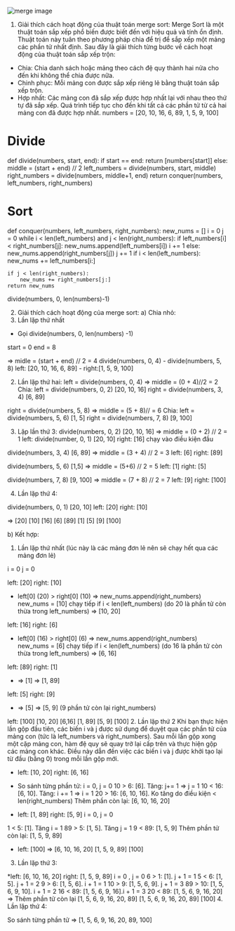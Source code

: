 ![merge image](../images/merge.png "insertion")

1. Giải thích cách hoạt động của thuật toán merge sort:
Merge Sort là một thuật toán sắp xếp phổ biến được biết đến với hiệu quả và tính ổn định. 
Thuật toán này tuân theo phương pháp chia để trị để sắp xếp một mảng các phần tử nhất định.
Sau đây là giải thích từng bước về cách hoạt động của thuật toán sắp xếp trộn:

- Chia: Chia danh sách hoặc mảng theo cách đệ quy thành hai nửa cho đến khi không thể chia được nữa.
- Chinh phục: Mỗi mảng con được sắp xếp riêng lẻ bằng thuật toán sắp xếp trộn.
- Hợp nhất: Các mảng con đã sắp xếp được hợp nhất lại với nhau theo thứ tự đã sắp xếp. Quá trình tiếp tục 
cho đến khi tất cả các phần tử từ cả hai mảng con đã được hợp nhất.
numbers = [20, 10, 16, 6, 89, 1, 5, 9, 100]

# Divide
def divide(numbers, start, end):
    if start == end:
        return [numbers[start]]
    else:
        middle = (start + end) // 2
        left_numbers = divide(numbers, start, middle) 
        right_numbers = divide(numbers, middle+1, end)
        return conquer(numbers, left_numbers, right_numbers)
    
# Sort
def conquer(numbers, left_numbers, right_numbers):
    new_nums = []
    i = 0
    j = 0
    while i < len(left_numbers) and j < len(right_numbers):
        if left_numbers[i] < right_numbers[j]:
            new_nums.append(left_numbers[i])
            i += 1
        else:
            new_nums.append(right_numbers[j])
            j += 1
    if i < len(left_numbers):
        new_nums += left_numbers[i:]
        
    if j < len(right_numbers):
        new_nums += right_numbers[j:]
    return new_nums

divide(numbers, 0, len(numbers)-1)

2.  Giải thích cách hoạt động của merge sort:
a) Chia nhỏ: 
1. Lần lặp thứ nhất
- Gọi divide(numbers, 0, len(numbers) -1)

start = 0
end = 8

=> midle = (start + end) // 2 = 4
divide(numbers, 0, 4) - divide(numbers, 5, 8)
left: [20, 10, 16, 6, 89] - right:[1, 5, 9, 100]

2. Lần lặp thứ hai:
left = divide(numbers, 0, 4) => middle = (0 + 4)//2 = 2
Chia: left = divide(numbers, 0, 2) [20, 10, 16]
      right = divide(numbers, 3, 4) [6, 89]

right = divide(numbers, 5, 8) => middle = (5 + 8)// = 6
Chia: left = divide(numbers, 5, 6) [1, 5]
      right = divide(numbers, 7, 8) [9, 100]

3. Lặp lần thứ 3: 
divide(numbers, 0, 2) [20, 10, 16]
=> middle = (0 + 2) // 2 = 1
left: divide(number, 0, 1) [20, 10]
right: [16] chạy vào điều kiện đầu

divide(numbers, 3, 4) [6, 89]
=> middle = (3 + 4) // 2 = 3 
left: [6]
right: [89]

divide(numbers, 5, 6) [1,5]
=> middle = (5+6) // 2 = 5
left: [1]
right: [5]

divide(numbers, 7, 8) [9, 100]
=> middle = (7 + 8) // 2 = 7
left: [9]
right: [100]

4. Lần lặp thứ 4: 

divide(numbers, 0, 1) [20, 10]
left: [20]
right: [10]

=> [20] [10] [16] [6] [89] [1] [5] [9] [100]

b) Kết hợp: 

1. Lần lặp thứ nhất (lúc này là các mảng đơn lẻ nên sẽ chạy hết qua các mảng đơn lẻ)

i = 0
j = 0 

left: [20] right: [10]
* left[0] (20) > right[0] (10) => new_nums.append(right_numbers) new_nums = [10]
  chạy tiếp if i < len(left_numbers) (do 20 là phần tử còn thừa trong left_numbers) => [10, 20]

left: [16] right: [6]
* left[0] (16) > right[0] (6) => new_nums.append(right_numbers) new_nums = [6]
  chạy tiếp if i < len(left_numbers) (do 16 là phần tử còn thừa trong left_numbers) => [6, 16]

left: [89] right: [1]
* => [1] => [1, 89]

left: [5] right: [9]
* => [5] => [5, 9] (9 phần tử còn lại right_numbers)

left: [100]
[10, 20] [6,16] [1, 89] [5, 9] [100]
2. Lần lặp thứ 2
Khi bạn thực hiện lần gộp đầu tiên, các biến i và j được sử dụng để duyệt qua các phần tử của mảng con 
(tức là left_numbers và right_numbers). Sau mỗi lần gộp xong một cặp mảng con, hàm đệ quy sẽ quay trở 
lại cấp trên và thực hiện gộp các mảng con khác. Điều này dẫn đến việc các biến i và j được khởi tạo 
lại từ đầu (bằng 0) trong mỗi lần gộp mới.

* left: [10, 20] right: [6, 16]
- So sánh từng phần tử: 
i = 0, j = 0 
10 > 6: [6]. Tăng: j+= 1 => j = 1
10 < 16: [6, 10]. Tăng: i += 1 => i = 1
20 > 16: [6, 10, 16]. Ko tăng do điều kiện < len(right_numbers)
Thêm phần còn lại: [6, 10, 16, 20]

* left: [1, 89] right: [5, 9]
i = 0, j = 0

1 < 5: [1]. Tăng i = 1
89 > 5: [1, 5]. Tăng j = 1
9 < 89: [1, 5, 9]
Thêm phần tử còn lại: [1, 5, 9, 89]

* left: [100]
=> [6, 10, 16, 20] [1, 5, 9, 89] [100]

3. Lần lặp thứ 3: 

*left: [6, 10, 16, 20] right: [1, 5, 9, 89]
i = 0 , j = 0
6 > 1: [1]. j + 1 = 1
5 < 6: [1, 5]. j + 1 = 2
9 > 6: [1, 5, 6]. i + 1 = 1
10 > 9: [1, 5, 6, 9]. j + 1 = 3
89 > 10: [1, 5, 6, 9, 10]. i + 1 = 2
16 < 89: [1, 5, 6, 9, 16].i + 1 = 3
20 < 89: [1, 5, 6, 9, 16, 20]
=> Thêm phần tử còn lại [1, 5, 6, 9, 16, 20, 89]
[1, 5, 6, 9, 16, 20, 89] [100]
4. Lần lặp thứ 4: 

So sánh từng phần tử => [1, 5, 6, 9, 16, 20, 89, 100]